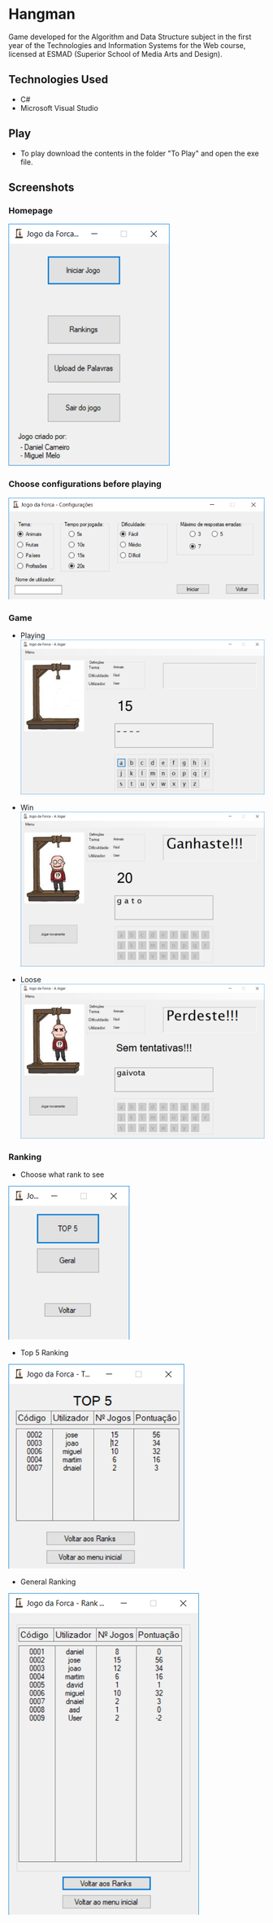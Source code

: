 # Hangman

Game developed for the Algorithm and Data Structure subject in the first year of the Technologies and Information Systems for the Web course, licensed at ESMAD (Superior School of Media Arts and Design).


## Technologies Used

* C#
* Microsoft Visual Studio

## Play
* To play download the contents in the folder "To Play" and open the exe file.

## Screenshots

### Homepage
![Home](Screenshots/home.png?raw=true)

### Choose configurations before playing
![Config](Screenshots/config.png?raw=true)

### Game

* Playing
![Playing](Screenshots/playing.png?raw=true)

* Win
![Win](Screenshots/win.png?raw=true)

* Loose
![Loose](Screenshots/loose.png?raw=true)

### Ranking

* Choose what rank to see

![Choose Rank](Screenshots/rank.png?raw=true)

* Top 5 Ranking

![Top 5 Ranking](Screenshots/top5-Rank.png?raw=true)

* General Ranking

![General Ranking](Screenshots/general-Rank.png?raw=true)
